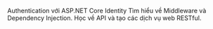 Authentication với ASP.NET Core Identity
Tìm hiểu về Middleware và Dependency Injection.
Học về API và tạo các dịch vụ web RESTful.
